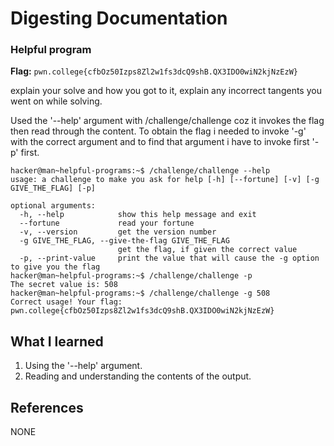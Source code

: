 # Digesting Documentation 

### Helpful program

**Flag:** `pwn.college{cfbOz50Izps8Zl2w1fs3dcQ9shB.QX3IDO0wiN2kjNzEzW}`

explain your solve and how you got to it, explain any incorrect tangents you went on while solving.

Used the '--help' argument with /challenge/challenge coz it invokes the flag then read through the content. To obtain the flag i needed to invoke '-g' with the correct argument and to find that argument i have to invoke first '-p' first.

```
hacker@man~helpful-programs:~$ /challenge/challenge --help 
usage: a challenge to make you ask for help [-h] [--fortune] [-v] [-g GIVE_THE_FLAG] [-p]

optional arguments:
  -h, --help            show this help message and exit
  --fortune             read your fortune
  -v, --version         get the version number
  -g GIVE_THE_FLAG, --give-the-flag GIVE_THE_FLAG
                        get the flag, if given the correct value
  -p, --print-value     print the value that will cause the -g option to give you the flag
hacker@man~helpful-programs:~$ /challenge/challenge -p
The secret value is: 508
hacker@man~helpful-programs:~$ /challenge/challenge -g 508
Correct usage! Your flag: pwn.college{cfbOz50Izps8Zl2w1fs3dcQ9shB.QX3IDO0wiN2kjNzEzW}
```

## What I learned

1. Using the '--help' argument.
2. Reading and understanding the contents of the output. 

## References

NONE
